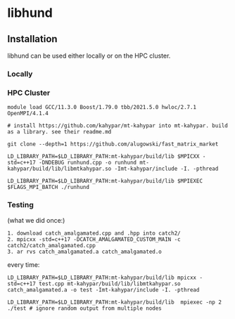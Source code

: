 # libhund

## Installation

libhund can be used either locally or on the HPC cluster.

### Locally

### HPC Cluster

```
module load GCC/11.3.0 Boost/1.79.0 tbb/2021.5.0 hwloc/2.7.1 OpenMPI/4.1.4

# install https://github.com/kahypar/mt-kahypar into mt-kahypar. build as a library. see their readme.md

git clone --depth=1 https://github.com/alugowski/fast_matrix_market

LD_LIBRARY_PATH=$LD_LIBRARY_PATH:mt-kahypar/build/lib $MPICXX -std=c++17 -DNDEBUG runhund.cpp -o runhund mt-kahypar/build/lib/libmtkahypar.so -Imt-kahypar/include -I. -pthread

LD_LIBRARY_PATH=$LD_LIBRARY_PATH:mt-kahypar/build/lib $MPIEXEC $FLAGS_MPI_BATCH ./runhund
```

### Testing

(what we did once:)
```
1. download catch_amalgamated.cpp and .hpp into catch2/
2. mpicxx -std=c++17 -DCATCH_AMALGAMATED_CUSTOM_MAIN -c catch2/catch_amalgamated.cpp
3. ar rvs catch_amalgamated.a catch_amalgamated.o
```

every time:

```
LD_LIBRARY_PATH=$LD_LIBRARY_PATH:mt-kahypar/build/lib mpicxx -std=c++17 test.cpp mt-kahypar/build/lib/libmtkahypar.so catch_amalgamated.a -o test -Imt-kahypar/include -I. -pthread

LD_LIBRARY_PATH=$LD_LIBRARY_PATH:mt-kahypar/build/lib  mpiexec -np 2 ./test # ignore random output from multiple nodes
```
